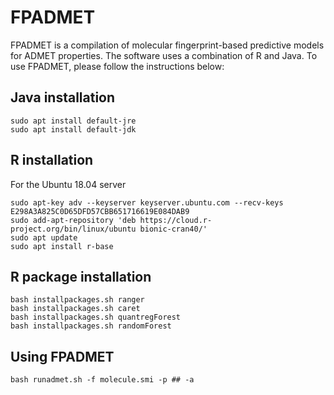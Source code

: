 # FPADMET

FPADMET is a compilation of molecular fingerprint-based predictive models for ADMET properties. The software uses a combination of R and Java. To use FPADMET, please follow the instructions below:

## Java installation
```
sudo apt install default-jre
sudo apt install default-jdk
```
## R installation
For the Ubuntu 18.04 server
```
sudo apt-key adv --keyserver keyserver.ubuntu.com --recv-keys E298A3A825C0D65DFD57CBB651716619E084DAB9
sudo add-apt-repository 'deb https://cloud.r-project.org/bin/linux/ubuntu bionic-cran40/'
sudo apt update
sudo apt install r-base
```

## R package installation
```
bash installpackages.sh ranger
bash installpackages.sh caret
bash installpackages.sh quantregForest
bash installpackages.sh randomForest
```

## Using FPADMET
```
bash runadmet.sh -f molecule.smi -p ## -a 
```

